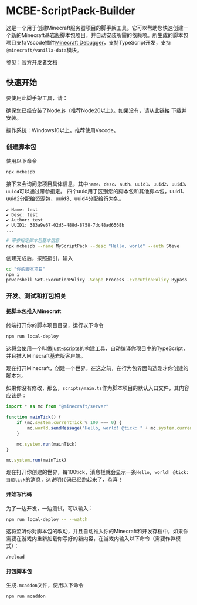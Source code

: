 # MCBE-ScriptPack-Builder

这是一个用于创建Minecraft服务器项目的脚手架工具。它可以帮助您快速创建一个新的Minecraft基岩版脚本包项目，并自动安装所需的依赖项。所生成的脚本包项目支持Vscode插件[Minecraft Debugger](https://marketplace.visualstudio.com/items?itemName=mojang-studios.minecraft-debugger)，支持TypeScript开发，支持`@minecraft/vanilla-data`模块。


参见：[官方开发者文档](https://learn.microsoft.com/en-us/minecraft/creator/documents/scriptinggettingstarted?view=minecraft-bedrock-stable)

## 快速开始
要使用此脚手架工具，请：

确保您已经安装了Node.js（推荐Node20以上）。如果没有，请从[此链接](https://nodejs.org/) 下载并安装。

操作系统：Windows10以上。推荐使用Vscode。

### 创建脚本包
使用以下命令
```sh
npx mcbespb
```

接下来会询问您项目具体信息，其中`name`、`desc`、`auth`、`uuid1`、`uuid2`、`uuid3`、`uuid4`可以通过带参指定。
四个uuid用于区别您的脚本包和其他脚本包，uuid1、uuid2分配给资源包，uuid3、uuid4分配给行为包。
```
✔ Name: test
✔ Desc: test
✔ Author: test
✔ UUID1: 383a9e67-02d3-488d-8758-7dc48ad6568b
...
```

```sh
# 带参指定脚本包基本信息
npx mcbespb --name MyScriptPack --desc "Hello, world" --auth Steve
```

创建完成后，按照指引，输入
```sh
cd "你的脚本项目"
npm i
powershell Set-ExecutionPolicy -Scope Process -ExecutionPolicy Bypass
```

### 开发、测试和打包相关

#### 把脚本包推入Minecraft

终端打开你的脚本项目目录，运行以下命令
```sh
npm run local-deploy
```

这将会使用一个叫做[just-scripts](https://microsoft.github.io/just/scripts/)的构建工具，自动编译你项目中的TypeScript，并且推入Minecraft基岩版客户端。

现在打开Minecraft，创建一个世界，在这之前，在行为包界面勾选刚才你创建的脚本包。


如果你没有修改，那么，`scripts/main.ts`作为脚本项目的默认入口文件，其内容应该是：
```ts
import * as mc from "@minecraft/server"

function mainTick() {
    if (mc.system.currentTick % 100 === 0) {
        mc.world.sendMessage("Hello, world! @tick: " + mc.system.currentTick)
    }

    mc.system.run(mainTick)
}

mc.system.run(mainTick)
```

现在打开你创建的世界，每100tick，消息栏就会显示一条`Hello, world! @tick: 当前tick`的消息，这说明代码已经跑起来了，恭喜！

#### 开始写代码
为了一边开发，一边测试，可以输入：
```sh
npm run local-deploy -- --watch
```

这将监听你对脚本包的改动，并且自动推入你的Minecraft和开发存档中，如果你需要在游戏内重新加载你写好的新内容，在游戏内输入以下命令（需要作弊模式）：
```sh
/reload
```

#### 打包脚本包

生成`.mcaddon`文件，使用以下命令
```sh
npm run mcaddon
```
